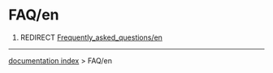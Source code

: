 # FAQ/en
1.  REDIRECT [Frequently\_asked\_questions/en](Frequently_asked_questions/en.md)

---
[documentation index](../README.md) > FAQ/en
